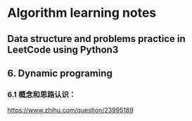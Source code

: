 Algorithm learning notes
===
Data structure and problems practice in LeetCode using Python3
-----
## 6. Dynamic programing
### 6.1 概念和思路认识：
https://www.zhihu.com/question/23995189
